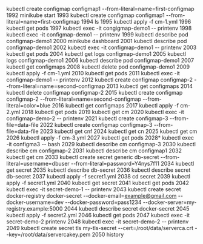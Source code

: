 kubectl create configmap configmap1 --from-literal=name=first-configmap
 1992  minikube start
 1993  kubectl create configmap configmap1 --from-literal=name=first-configmap
 1994  ls
 1995  kubectl apply -f cm-1.yml
 1996  kubectl get pods
 1997  kubectl exec -it congigmap-demo1 -- printenv
 1998  kubectl exec -it configmap-demo1 -- printenv
 1999  kubectl describe pod configmap-demo1
 2000  minikube dashboard
 2001  kubectl describe pod configmap-demo1
 2002  kubectl exec -it configmap-demo1 -- printenv
 2003  kubectl get pods
 2004  kubectl get logs configmap-demo1
 2005  kubectl logs configmap-demo1
 2006  kubectl describe pod configmap-demo1
 2007  kubectl get configmaps
 2008  kubectl delete pod configmap-demo1
 2009  kubectl apply -f cm-1.yml
 2010  kubectl get pods
 2011  kubectl exec -it configmap-demo1 -- printenv
 2012  kubectl create configmap configmap-2 --from-literal=name=second-configmap
 2013  kubectl get configmaps
 2014  kubectl delete configmap configmap-2
 2015  kubectl create configmap configmap-2 --from-literal=name=second-configmap --from-literal=color=blue
 2016  kubectl get configmaps
 2017  kubectl apply -f cm-2.yml
 2018  kubectl get pods
 2019  kubectl get cm
 2020  kubectl exec -it configmap-demo-2 -- printenv
 2021  kubectl create configmap-3 --from-file=data-file
 2022  kubectl create configmap configmap-3 --from-file=data-file
 2023  kubectl get cnf
 2024  kubectl get cn
 2025  kubectl get cm
 2026  kubectl apply -f cm-3.yml
 2027  kubectl get pods
 2028* kubectl exec -it configma3 -- bash
 2029  kubectl describe cm configmap-3
 2030  kubectl describe cm configmap-2
 2031  kubectl describe cm configmap1
 2032  kubectl get cm
 2033  kubectl create secret generic db-secret --from-literal=username=dbuser --from-literal=password=Y4nys7f11
 2034  kubectl get secret
 2035  kubectl describe db-secret
 2036  kubectl describe secret db-secret
 2037  kubectl apply -f secret1.yml
 2038  cd secret
 2039  kubectl apply -f secret1.yml
 2040  kubectl get secret
 2041  kubectl get pods
 2042  kubectl exec -it secret-demo-1 -- printenv
 2043  kubectl create secret docker-registry docker-secret --docker-email=example@gmail.com --docker-username=dev --docker-password=pass1234 --docker-server=my-registry.example:5000
 2044  kubectl describe secret docker-secret
 2045  kubectl apply -f secret2.yml
 2046  kubectl get pods
 2047  kubectl exec -it secret-demo-2 printenv
 2048  kubectl exec -it secret-demo-2 --  printenv
 2049  kubectl create secret tls my-tls-secret --cert=/root/data/serverca.crt --key=/root/data/servercakey.pem
 2050  history